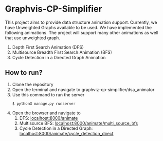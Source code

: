 # Graphvis-CP-Simplifier

This project aims to provide data structure animation support. Currently, we have Unweighted Graphs available to be used.
We have implemented the following animations. The project will support many other animations as well that use unweighted graph.

1. Depth First Search Animation (DFS)
2. Multisource Breadth First Search Animation (BFS)
3. Cycle Detection in a Directed Graph Animation



## How to run?

1. Clone the repository
2. Open the terminal and navigate to graphviz-cp-simplifier/dsa_animator
3. Use this command to run the server
    ```bash
    $ python3 manage.py runserver
    ```
4. Open the browser and navigate to 
   1. DFS: <localhost:8000/animate>
   2. Multisource BFS: <localhost:8000/animate/multi_source_bfs>
   3. Cycle Detection in a Directed Graph: <localhost:8000/animate/cycle_detection_direct>

